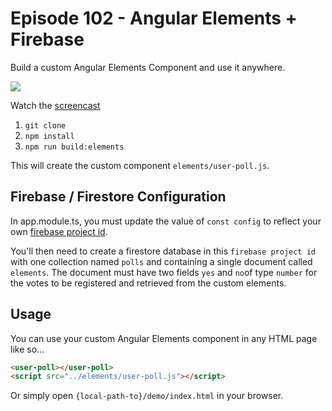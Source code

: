 # Episode 102 - Angular Elements + Firebase

Build a custom Angular Elements Component and use it anywhere. 

<img src="https://firebasestorage.googleapis.com/v0/b/firestarter-96e46.appspot.com/o/assets%2Felem-demo.gif?alt=media&token=3469376f-165f-4f26-8bc9-1a3ea300ebad"> 


Watch the [screencast](https://angularfirebase.com/lessons) 

1. `git clone`
2. `npm install`
3. `npm run build:elements`

This will create the custom component `elements/user-poll.js`.


## Firebase / Firestore Configuration

In app.module.ts, you must update the value of ```const config``` to reflect your own [firebase project id](https://console.firebase.google.com/u/0/).

You'll then need to create a firestore database in this ```firebase project id``` with one collection named ```polls``` and containing a single document called ```elements```. The document must have two fields ```yes``` and ```no```of type ```number``` for the votes to be registered and retrieved from the custom elements.


## Usage

You can use your custom Angular Elements component in any HTML page like so...

```html
<user-poll></user-poll>
<script src="../elements/user-poll.js"></script>
```

Or simply open `{local-path-to}/demo/index.html` in your browser. 


